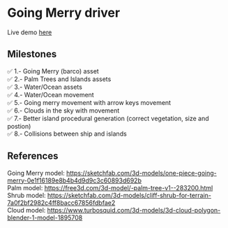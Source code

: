 # Going Merry driver

Live demo [here](https://loptt.github.io/graphics-final-project)

## Milestones    
:white_check_mark: 1.- Going Merry (barco) asset  
:white_check_mark: 2.- Palm Trees and Islands assets  
:white_check_mark: 3.- Water/Ocean assets  
:white_check_mark: 4.- Water/Ocean movement  
:white_check_mark: 5.- Going merry movement with arrow keys movement  
:white_check_mark: 6.- Clouds in the sky with movement  
:white_check_mark: 7.- Better island procedural generation (correct vegetation, size and postion)  
:white_check_mark: 8.- Collisions between ship and islands 


## References
Going Merry model: https://sketchfab.com/3d-models/one-piece-going-merry-0e1f16189e8b4b4d9d9c3c60893d692b  
Palm model: https://free3d.com/3d-model/-palm-tree-v1--283200.html  
Shrub model:  https://sketchfab.com/3d-models/cliff-shrub-for-terrain-7a0f2bf2982c4ff8bacc67856fdbfae2  
Cloud model: https://www.turbosquid.com/3d-models/3d-cloud-polygon-blender-1-model-1895708  
